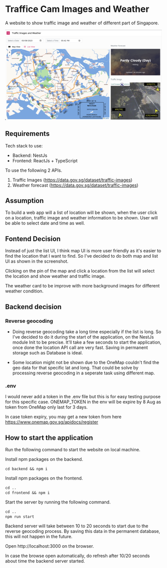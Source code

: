 # Traffice Cam Images and Weather
A website to show traffic image and weather of different part of Singapore.

![Screenshot of the website](./screenshot.png "Screenshot of the website")

## Requirements
Tech stack to use:
- Backend: NestJs
- Frontend: ReactJs + TypeScript

To use the following 2 APIs.

1. Traffic Images (https://data.gov.sg/dataset/traffic-images)
2. Weather forecast (https://data.gov.sg/dataset/traffic-images)

## Assumption
To build a web app will a list of location will be shown, when the user click on a location, traffic image and weather information to be shown.
User will be able to select date and time as well.

## Fontend Decision
Instead of just the list UI, I think map UI is more user friendly as it's easier to find the location that I want to find. So I've decided to do both map and list UI as shown in the screenshot.

Clicking on the pin of the map and click a location from the list will select the location and show weather and traffic image.

The weather card to be improve with more background images for different weather condition.

## Backend decision
### Reverse geocoding
- Doing reverse geocoding take a long time especially if the list is long.
So I've decided to do it during the start of the application, on the NestJs module Init to be precise. It'll take a few seconds to start the application, once done the location API call are very fast. Saving in permanent storage such as Database is ideal.

- Some location might not be shown due to the OneMap couldn't find the geo data for that specific lat and long. That could be solve by processing reverse geocoding in a seperate task using different map.

### .env
I would never add a token in the .env file but this is for easy testing purpose for this specific case.
ONEMAP_TOKEN in the env will be expire by 8 Aug as token from OneMap only last for 3 days.

In case token expiry, you may get a new token from here https://www.onemap.gov.sg/apidocs/register

## How to start the application
Run the following command to start the website on local machine.

Install npm packages on the backend.

```
cd backend && npm i
```

Install npm packages on the frontend.

```
cd ..
cd frontend && npm i
```

Start the server by running the following command.

```
cd ..
npm run start
```

Backend server will take between 10 to 20 seconds to start due to the reverse geocoding process. By saving this data in the permanent database, this will not happen in the future.

Open http://localhost:3000 on the browser.

In case the browse open automatically, do refresh after 10/20 seconds about time the backend server started.